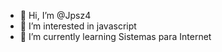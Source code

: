 - 👋 Hi, I’m @Jpsz4
- 👀 I’m interested in javascript
- 🌱 I’m currently learning Sistemas para Internet

<!---
Jpsz4/Jpsz4 is a ✨ special ✨ repository because its `README.md` (this file) appears on your GitHub profile.
You can click the Preview link to take a look at your changes.
--->
